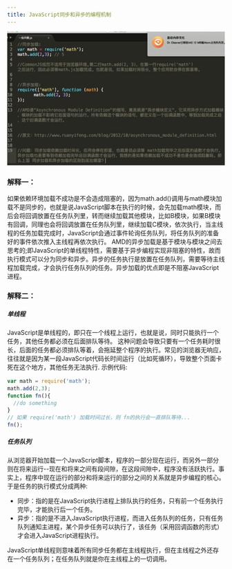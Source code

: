 ```yaml
---
title: JavaScript同步和异步的编程机制
---
```


![](./someImg/question.png)

### 解释一：
如果依赖环境加载不成功是不会造成阻塞的，因为math.add()调用与math模块加载不是同步的，也就是说JavaScript脚本在执行的时候，会先加载math模块，而后会将回调放置在任务队列里，转而继续加载其他模块，比如B模块，如果B模块有回调，同理也会将回调放置在任务队列里，继续加载C模块，依次执行，当主线程的任务加载完成时，JavaScript会通过事件轮询任务队列，将任务队列的准备好的事件依次推入主线程再依次执行。
AMD的异步加载是基于模块与模块之间去思考的;即JavaScript的单线程特性，需要基于异步编程实现非阻塞的特性，故而执行模式可以分为同步和异步。异步的任务执行是放置在任务队列，需要等待主线程加载完成，才会执行任务队列的任务。异步加载的优点即是不阻塞JavaScript进程。

### 解释二：

##### 单线程
JavaScript是单线程的，即只在一个线程上运行，也就是说，同时只能执行一个任务，其他任务都必须在后面排队等待。
这种问题会导致只要有一个任务耗时很长，后面的任务都必须排队等着，会拖延整个程序的执行。常见的浏览器无响应，往往就是因为某一段JavaScript代码长时间运行（比如死循环），导致整个页面卡死在这个地方，其他任务无法执行.
示例代码:

```js
var math = require('math');
math.add(2,3);
function fn(){
  //do something
}
// 如果 require('math') 加载时间过长，则 fn的执行会一直排队等待...
fn();
```

##### 任务队列
从浏览器开始加载一个JavaScript脚本，程序的一部分现在运行，而另外一部分则在将来运行--现在和将来之间有段间隙，在这段间隙中，程序没有活跃执行。事实上，程序中现在运行的部分和将来运行的部分之间的关系就是异步编程的核心。
于是任务的执行模式分成两种:

- 同步：指的是在JavaScript执行进程上排队执行的任务，只有前一个任务执行完毕，才能执行后一个任务。
- 异步：指的是不进入JavaScript执行进程，而进入任务队列的任务，只有任务队列通知主进程，某个异步任务可以执行了，该任务（采用回调函数的形式）才会进入JavaScript进程执行。

JavaScript单线程则意味着所有同步任务都在主线程执行，但在主线程之外还存在一个任务队列；在任务队列就是你在主线程上的一切调用。        
